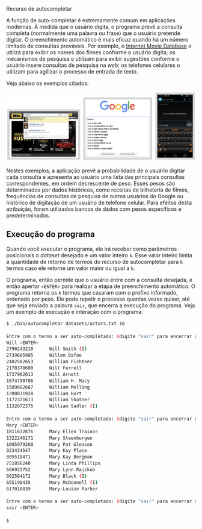 Recurso de autocompletar

A função de auto-completar é extremamente comum em aplicações modernas. À medida que o usuário digita, o programa prevê a consulta completa (normalmente uma palavra ou frase) que o usuário pretende digitar. O preenchimento automático é mais eficaz quando há um número limitado de consultas prováveis. Por exemplo, o [Internet Movie Database](https://www.imdb.com/) o utiliza para exibir os nomes dos filmes conforme o usuário digita; os mecanismos de pesquisa o utilizam para exibir sugestões conforme o usuário insere consultas de pesquisa na _web_; os telefones celulares o utilizam para agilizar o processo de entrada de texto.

Veja abaixo os exemplos citados:

![alt text](image.png)

Nestes exemplos, a aplicação prevê a probabilidade de o usuário digitar cada consulta e apresenta ao usuário uma lista das principais consultas correspondentes, em ordem decrescente de peso. Esses pesos são determinados por dados históricos, como receitas de bilheteria de filmes, frequências de consultas de pesquisa de outros usuários do Google ou histórico de digitação de um usuário de telefone celular. Para efeitos desta atribuição, foram utilizados bancos de dados com pesos específicos e predeterminados.

## Execução do programa

Quando você executar o programa, ele irá receber como parâmetros posicionais o *dataset* desejado e um valor inteiro `k`. Esse valor inteiro limita a quantidade de retorno de termos do recurso de autocompletar para `k` termos caso ele retorne um valor maior ou igual a `k`.

O programa, então permite que o usuário entre com a consulta desejada, e então apertar `<ENTER>` para realizar a etapa de preenchimento automático. O programa retorna os `k` termos que casaram com o prefixo informado, ordenado por peso. Ele pode repetir o processo quantas vezes quiser, até que seja enviado a palavra `sair`, que encerra a execução do programa. Veja um exemplo de execução e interação com o programa:

```bash
$ ./bin/autocompletar datasets/actors.txt 10

Entre com o termo a ser auto-completado: (digite "sair" para encerrar o programa): 
Will <ENTER>
2790243210      Will Smith (I)
2739685985      Willem Dafoe
2402502653      William Fichtner
2178370600      Will Ferrell
1737902013      Will Arnett
1674790786      William H. Macy
1589682687      William Melling
1398831928      William Hurt
1172371613      William Shatner
1132672375      William Sadler (I)

Entre com o termo a ser auto-completado: (digite "sair" para encerrar o programa): 
Mary <ENTER>
1811632876      Mary Ellen Trainor
1322246171      Mary Steenburgen
1095979260      Mary Pat Gleason
923434547       Mary Kay Place
805518471       Mary Kay Bergman
751856240       Mary Linda Phillips
666922752       Mary Lynn Rajskub
662564172       Mary Black (I)
655198435       Mary McDonnell (I)
617010839       Mary-Louise Parker

Entre com o termo a ser auto-completado: (digite "sair" para encerrar o programa): 
sair <ENTER>

$ 
```
